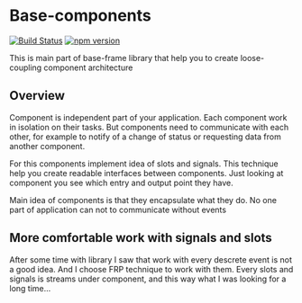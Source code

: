 # Base-components
[![Build Status](https://travis-ci.org/savelichalex/base-components.svg?branch=master)](https://travis-ci.org/savelichalex/base-components)
[![npm version](https://badge.fury.io/js/base-components.svg)](http://badge.fury.io/js/base-components)

This is main part of base-frame library that help you to create loose-coupling component architecture

## Overview

Component is independent part of your application. Each component work in isolation on their tasks.
But components need to communicate with each other, for example to notify of a change of status or
requesting data from another component.

For this components implement idea of slots and signals. This technique help you create
readable interfaces between components. Just looking at component you see which entry and output point they
have.

Main idea of components is that they encapsulate what they do. No one part of application can not to communicate without
events

## More comfortable work with signals and slots

After some time with library I saw that work with every descrete event is not a good idea. And I choose FRP technique to
work with them. Every slots and signals is streams under component, and this way what I was looking for a long time...